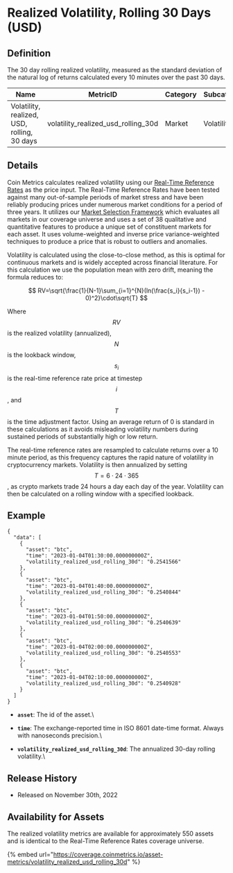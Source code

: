 # Realized Volatility, Rolling 30 Days (USD)

## Definition

The 30 day rolling realized volatility, measured as the standard deviation of the natural log of returns calculated every 10 minutes over the past 30 days.

| Name                                        | MetricID                                | Category | Subcategory | Type  | Unit          | Interval |
| ------------------------------------------- | --------------------------------------- | -------- | ----------- | ----- | ------------- | -------- |
| Volatility, realized, USD, rolling, 30 days | volatility\_realized\_usd\_rolling\_30d | Market   | Volatility  | Ratio | Dimensionless | 30 days  |

## Details

Coin Metrics calculates realized volatility using our [Real-Time Reference Rates](../../market-data/methodologies/coin-metrics-prices-methodology.md#reference-rates-calculation-methodology) as the price input. The Real-Time Reference Rates have been tested against many out-of-sample periods of market stress and have been reliably producing prices under numerous market conditions for a period of three years. It utilizes our [Market Selection Framework](../../market-data/methodologies/coin-metrics-prices-methodology.md#data-inputs) which evaluates all markets in our coverage universe and uses a set of 38 qualitative and quantitative features to produce a unique set of constituent markets for each asset. It uses volume-weighted and inverse price variance-weighted techniques to produce a price that is robust to outliers and anomalies.&#x20;

Volatility is calculated using the close-to-close method, as this is optimal for continuous markets and is widely accepted across financial literature. For this calculation we use the population mean with zero drift, meaning the formula reduces to:

$$
RV=\sqrt{\frac{1}{N-1}\sum_{i=1}^{N}(ln(\frac{s_i}{s_i-1}) - 0)^2}\cdot\sqrt{T}
$$

Where $$RV$$is the realized volatility (annualized), $$N$$is the lookback window, $${s_i}$$ is the real-time reference rate price at timestep $$i$$, and $$T$$ is the time adjustment factor. Using an average return of 0 is standard in these calculations as it avoids misleading volatility numbers during sustained periods of substantially high or low return.

The real-time reference rates are resampled to calculate returns over a 10 minute period, as this frequency captures the rapid nature of volatility in cryptocurrency markets. Volatility is then annualized by setting $$T=6⋅24⋅365$$, as crypto markets trade 24 hours a day each day of the year. Volatility can then be calculated on a rolling window with a specified lookback.

## Example

```
{
  "data": [
    {
      "asset": "btc",
      "time": "2023-01-04T01:30:00.000000000Z",
      "volatility_realized_usd_rolling_30d": "0.2541566"
    },
    {
      "asset": "btc",
      "time": "2023-01-04T01:40:00.000000000Z",
      "volatility_realized_usd_rolling_30d": "0.2540844"
    },
    {
      "asset": "btc",
      "time": "2023-01-04T01:50:00.000000000Z",
      "volatility_realized_usd_rolling_30d": "0.2540639"
    },
    {
      "asset": "btc",
      "time": "2023-01-04T02:00:00.000000000Z",
      "volatility_realized_usd_rolling_30d": "0.2540553"
    },
    {
      "asset": "btc",
      "time": "2023-01-04T02:10:00.000000000Z",
      "volatility_realized_usd_rolling_30d": "0.2540928"
    }
  ]
}
```

* **`asset`**: The id of the asset.\

* **`time`**: The exchange-reported time in ISO 8601 date-time format. Always with nanoseconds precision.\

* **`volatility_realized_usd_rolling_30d`**: The annualized 30-day rolling volatility.\


## Release History

* Released on November 30th, 2022

## Availability for Assets

The realized volatility metrics are available for approximately 550 assets and is identical to the Real-Time Reference Rates coverage universe.

{% embed url="https://coverage.coinmetrics.io/asset-metrics/volatility_realized_usd_rolling_30d" %}
